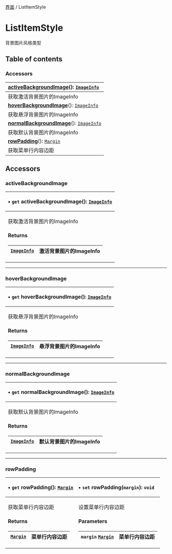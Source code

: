 [界面](../groups/界面.界面.md) / ListItemStyle

# ListItemStyle <Badge type="tip" text="Class" /> <Score text="ListItemStyle" />

背景图片风格类型

## Table of contents

### Accessors <Score text="Accessors" /> 
| **[activeBackgroundImage](mw.ListItemStyle.md#activebackgroundimage)**(): [`ImageInfo`](mw.ImageInfo.md) <Badge type="tip" text="client" />  |
| :-----|
| 获取激活背景图片的ImageInfo|
| **[hoverBackgroundImage](mw.ListItemStyle.md#hoverbackgroundimage)**(): [`ImageInfo`](mw.ImageInfo.md) <Badge type="tip" text="client" />  |
| 获取悬浮背景图片的ImageInfo|
| **[normalBackgroundImage](mw.ListItemStyle.md#normalbackgroundimage)**(): [`ImageInfo`](mw.ImageInfo.md) <Badge type="tip" text="client" />  |
| 获取默认背景图片的ImageInfo|
| **[rowPadding](mw.ListItemStyle.md#rowpadding)**(): [`Margin`](mw.Margin.md) <Badge type="tip" text="client" />  |
| 获取菜单行内容边距|

## Accessors

### activeBackgroundImage <Score text="activeBackgroundImage" /> 

<table class="get-set-table">
<thead><tr>
<th style="text-align: left">

• `get` **activeBackgroundImage**(): [`ImageInfo`](mw.ImageInfo.md) <Badge type="tip" text="client" />

</th>
</tr></thead>
<tbody><tr>
<td style="text-align: left">


获取激活背景图片的ImageInfo

#### Returns

| [`ImageInfo`](mw.ImageInfo.md) | 激活背景图片的ImageInfo |
| :------ | :------ |

</td>
</tr></tbody>
</table>

___

### hoverBackgroundImage <Score text="hoverBackgroundImage" /> 

<table class="get-set-table">
<thead><tr>
<th style="text-align: left">

• `get` **hoverBackgroundImage**(): [`ImageInfo`](mw.ImageInfo.md) <Badge type="tip" text="client" />

</th>
</tr></thead>
<tbody><tr>
<td style="text-align: left">


获取悬浮背景图片的ImageInfo

#### Returns

| [`ImageInfo`](mw.ImageInfo.md) | 悬浮背景图片的ImageInfo |
| :------ | :------ |

</td>
</tr></tbody>
</table>

___

### normalBackgroundImage <Score text="normalBackgroundImage" /> 

<table class="get-set-table">
<thead><tr>
<th style="text-align: left">

• `get` **normalBackgroundImage**(): [`ImageInfo`](mw.ImageInfo.md) <Badge type="tip" text="client" />

</th>
</tr></thead>
<tbody><tr>
<td style="text-align: left">


获取默认背景图片的ImageInfo

#### Returns

| [`ImageInfo`](mw.ImageInfo.md) | 默认背景图片的ImageInfo |
| :------ | :------ |

</td>
</tr></tbody>
</table>

___

### rowPadding <Score text="rowPadding" /> 

<table class="get-set-table">
<thead><tr>
<th style="text-align: left">

• `get` **rowPadding**(): [`Margin`](mw.Margin.md) <Badge type="tip" text="client" />

</th>
<th style="text-align: left">

• `set` **rowPadding**(`margin`): `void` <Badge type="tip" text="client" />

</th>
</tr></thead>
<tbody><tr>
<td style="text-align: left">


获取菜单行内容边距

#### Returns

| [`Margin`](mw.Margin.md) | 菜单行内容边距 |
| :------ | :------ |


</td>
<td style="text-align: left">


设置菜单行内容边距

#### Parameters

| `margin` [`Margin`](mw.Margin.md) | 菜单行内容边距 |
| :------ | :------ |


</td>
</tr></tbody>
</table>


